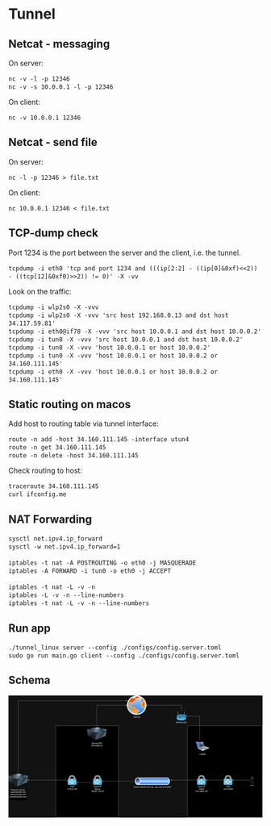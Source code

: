 # Tunnel


## Netcat - messaging
On server:
```
nc -v -l -p 12346
nc -v -s 10.0.0.1 -l -p 12346
```

On client:
```
nc -v 10.0.0.1 12346
```


## Netcat - send file
On server:
```
nc -l -p 12346 > file.txt
```

On client:
```
nc 10.0.0.1 12346 < file.txt
```


## TCP-dump check
Port 1234 is the port between the server and the client, i.e. the tunnel.
```
tcpdump -i eth0 'tcp and port 1234 and (((ip[2:2] - ((ip[0]&0xf)<<2)) - ((tcp[12]&0xf0)>>2)) != 0)' -X -vv
```

Look on the traffic:
````
tcpdump -i wlp2s0 -X -vvv
tcpdump -i wlp2s0 -X -vvv 'src host 192.168.0.13 and dst host 34.117.59.81'
tcpdump -i eth0@if78 -X -vvv 'src host 10.0.0.1 and dst host 10.0.0.2'
tcpdump -i tun0 -X -vvv 'src host 10.0.0.1 and dst host 10.0.0.2'
tcpdump -i tun0 -X -vvv 'host 10.0.0.1 or host 10.0.0.2'
tcpdump -i tun0 -X -vvv 'host 10.0.0.1 or host 10.0.0.2 or 34.160.111.145'
tcpdump -i eth0 -X -vvv 'host 10.0.0.1 or host 10.0.0.2 or 34.160.111.145'
````


## Static routing on macos
Add host to routing table via tunnel interface:
```
route -n add -host 34.160.111.145 -interface utun4
route -n get 34.160.111.145
route -n delete -host 34.160.111.145
```

Check routing to host:
````
traceroute 34.160.111.145
curl ifconfig.me
````


## NAT Forwarding
```
sysctl net.ipv4.ip_forward
sysctl -w net.ipv4.ip_forward=1

iptables -t nat -A POSTROUTING -o eth0 -j MASQUERADE
iptables -A FORWARD -i tun0 -o eth0 -j ACCEPT

iptables -t nat -L -v -n
iptables -L -v -n --line-numbers
iptables -t nat -L -v -n --line-numbers
```


## Run app
```
./tunnel_linux server --config ./configs/config.server.toml
sudo go run main.go client --config ./configs/config.server.toml
```

## Schema
![Schema](public/tunnel_schema.png)